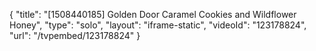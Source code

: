 {
    "title": "[1508440185] Golden Door Caramel Cookies and Wildflower Honey",
    "type": "solo",
    "layout": "iframe-static",
    "videoId": "123178824",
    "url": "\/tvpembed\/123178824"
}